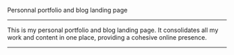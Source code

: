 Personnal portfolio and blog landing page

---

This is my personal portfolio and blog landing page. It consolidates all my work and content in one place, providing a cohesive online presence.

---